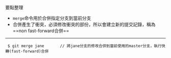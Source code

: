 要點整理
- `merge`命令用於合併指定分支到當前分支
- 合併產生了衝突，必須修改衝突的部份，所以會建立新的提交記錄，稱為==non fast-forward合併==

---

```
 $ git merge jane		// 將jane分支的修改合併到當前使用的master分支，執行快轉(fast-forward)合併
```